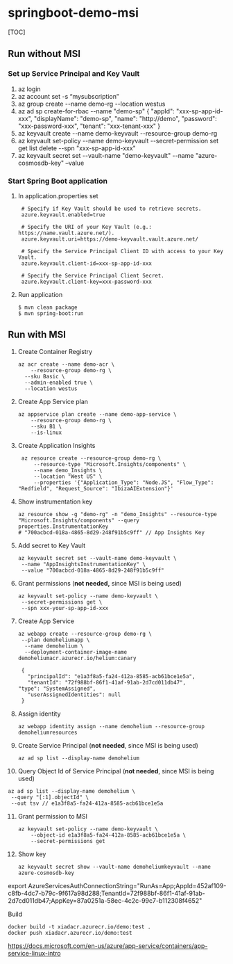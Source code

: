 # springboot-demo-msi

[TOC]

## Run without MSI

### Set up Service Principal and Key Vault

1. az login
2. az account set -s “mysubscription”
3. az group create --name demo-rg --location westus
4. az ad sp create-for-rbac --name "demo-sp"
        {
          "appId": "xxx-sp-app-id-xxx",
          "displayName": "demo-sp",
          "name": "http://demo",
          "password": "xxx-password-xxx",
          "tenant": "xxx-tenant-xxx"
        }
5. az keyvault create --name demo-keyvault --resource-group demo-rg
6. az keyvault set-policy --name demo-keyvault --secret-permission set get list delete --spn "xxx-sp-app-id-xxx"
7. az keyvault secret set --vault-name "demo-keyvault" --name "azure-cosmosdb-key" –value


### Start Spring Boot application

1. In application.properties set
    > 
        # Specify if Key Vault should be used to retrieve secrets.
        azure.keyvault.enabled=true
    
        # Specify the URI of your Key Vault (e.g.: https://name.vault.azure.net/).
        azure.keyvault.uri=https://demo-keyvault.vault.azure.net/
        
        # Specify the Service Principal Client ID with access to your Key Vault.
        azure.keyvault.client-id=xxx-sp-app-id-xxx
        
        # Specify the Service Principal Client Secret.
        azure.keyvault.client-key=xxx-password-xxx
2. Run application
    ```shell script
    $ mvn clean package
    $ mvn spring-boot:run
    ```



## Run with MSI

1. Create Container Registry

    ```shell
    az acr create --name demo-acr \
    	--resource-group demo-rg \
      --sku Basic \
      --admin-enabled true \
      --location westus
    ```
    
2. Create App Service plan

    ```shell
    az appservice plan create --name demo-app-service \
    	--resource-group demo-rg \
    	--sku B1 \
    	--is-linux
    ```
    
3. Create Application Insights

   ```shell
    az resource create --resource-group demo-rg \
    	--resource-type "Microsoft.Insights/components" \
    	--name demo_Insights \
    	--location "West US" \
    	--properties '{"Application_Type": "Node.JS", "Flow_Type": "Redfield", "Request_Source": "IbizaAIExtension"}'
   ```
   
4. Show instrumentation key
    ```shell
    az resource show -g "demo-rg" -n "demo_Insights" --resource-type "Microsoft.Insights/components" --query properties.InstrumentationKey
    # "700acbcd-018a-4865-8d29-248f91b5c9ff" // App Insights Key
   ```

5. Add secret to Key Vault
   ```shell
   az keyvault secret set --vault-name demo-keyvault \
   	--name "AppInsightsInstrumentationKey" \
   	--value "700acbcd-018a-4865-8d29-248f91b5c9ff"
   ```
   
6. Grant permissions (**not needed,** since MSI is being used)
   ```shell
   az keyvault set-policy --name demo-keyvault \ 
   	--secret-permissions get \
   	--spn xxx-your-sp-app-id-xxx
   ```
   
7. Create App Service
   ```shell
   az webapp create --resource-group demo-rg \
   	--plan demoheliumapp \
     --name demohelium \ 
     --deployment-container-image-name demoheliumacr.azurecr.io/helium:canary
   ```
    >                                                                                                                                                                        
        {
          "principalId": "e1a3f8a5-fa24-412a-8585-acb61bce1e5a",
          "tenantId": "72f988bf-86f1-41af-91ab-2d7cd011db47",
       "type": "SystemAssigned",
          "userAssignedIdentities": null
        }
   
8. Assign identity 
   ```shell
   az webapp identity assign --name demohelium --resource-group demoheliumresources
   ```

9. Create Service Principal (**not needed**, since MSI is being used)
   ```shell 
   az ad sp list --display-name demohelium
   ```

10. Query Object Id of Service Principal  (**not needed**, since MSI is being used)
   ```shell
   az ad sp list --display-name demohelium \
   	--query "[:1].objectId" \
   	--out tsv // e1a3f8a5-fa24-412a-8585-acb61bce1e5a
   ```

11. Grant permission to MSI
    ```shell
    az keyvault set-policy --name demo-keyvault \
    	--object-id e1a3f8a5-fa24-412a-8585-acb61bce1e5a \
    	--secret-permissions get
    ```

12. Show key

    ```shell
    az keyvault secret show --vault-name demoheliumkeyvault --name azure-cosmosdb-key
    ```


export AzureServicesAuthConnectionString="RunAs=App;AppId=452af109-c8fb-4dc7-b79c-9f617a98d288;TenantId=72f988bf-86f1-41af-91ab-2d7cd011db47;AppKey=87a0251a-58ec-4c2c-99c7-b112308f4652"



Build

```shell
docker build -t xiadacr.azurecr.io/demo:test .  
docker push xiadacr.azurecr.io/demo:test
```





https://docs.microsoft.com/en-us/azure/app-service/containers/app-service-linux-intro